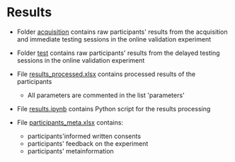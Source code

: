 # Results

* Folder [acquisition](https://github.com/AnnaZhuravleva/novel_words/tree/master/results/acquisition) contains raw participants' results from the acquisition and immediate testing sessions in the online validation experiment

* Folder [test](https://github.com/AnnaZhuravleva/novel_words/tree/master/results/test) contains raw participants' results from the delayed testing sessions in the online validation experiment

* File [results_processed.xlsx](https://github.com/AnnaZhuravleva/novel_words/blob/master/results/results_processed.xlsx) contains processed results of the participants
  * All parameters are commented in the list 'parameters'
  
* File [results.ipynb](https://github.com/AnnaZhuravleva/novel_words/blob/master/results/results.ipynb) contains Python script for the results processing

* File [participants_meta.xlsx](https://github.com/AnnaZhuravleva/novel_words/blob/master/results/participants_meta.xlsx) contains:
  * participants'informed written consents
  * participants' feedback on the experiment
  * participants' metainformation
